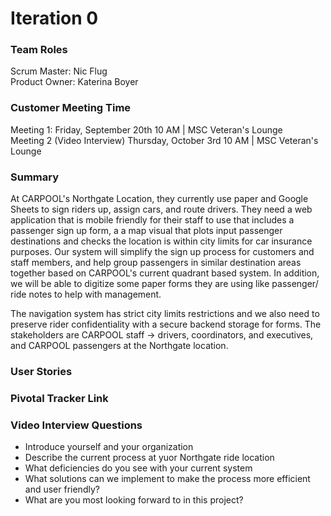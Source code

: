 # Iteration 0

### Team Roles
Scrum Master:   Nic Flug  
Product Owner:  Katerina Boyer

### Customer Meeting Time
Meeting 1:  Friday, September 20th 10 AM  | MSC Veteran's Lounge  
Meeting 2 (Video Interview) Thursday, October 3rd 10 AM | MSC Veteran's Lounge

### Summary
At CARPOOL's Northgate Location, they currently use paper and Google Sheets to sign riders up, assign cars, and route drivers. They need a web application that is mobile friendly for their staff to use that includes a passenger sign up form, a a map visual that plots input passenger destinations and checks the location is within city limits for car insurance purposes. Our system will simplify the sign up process for customers and staff members, and help group passengers in similar destination areas together based on CARPOOL's current quadrant based system. In addition, we will be able to digitize some paper forms they are using like passenger/ ride notes to help with management.

The navigation system has strict city limits restrictions and we also need to preserve rider confidentiality with a secure backend storage for forms. The stakeholders are CARPOOL staff -> drivers, coordinators, and executives, and CARPOOL passengers at the Northgate location.

### User Stories

### Pivotal Tracker Link

### Video Interview Questions
- Introduce yourself and your organization
- Describe the current process at yuor Northgate ride location
- What deficiencies do you see with your current system
- What solutions can we implement to make the process more efficient and user friendly?
- What are you most looking forward to in this project? 



